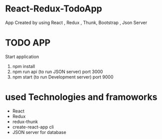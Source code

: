 # React-Redux-TodoApp
App Created by using React , Redux , Thunk, Bootstrap , Json Server

# TODO APP

Start application

1. npm install
2. npm run api (to run JSON server) port 3000
3. npm start (to run Development server) port 9000


# used Technologies and framoworks 
- React 
- Redux 
- redux-thunk 
- create-react-app cli 
- JSON server for database
